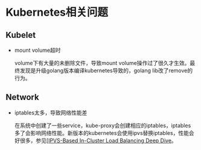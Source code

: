# Kubernetes相关问题

## Kubelet

* mount volume超时

  volume下有大量的未删除文件，导致mount volume操作过了很久才生效。最终发现是升级golang版本编译kubernetes导致的，golang lib改了remove的行为。

## Network

* iptables太多，导致网络性能差

  在系统中创建了一些service，kube-proxy会创建相应的iptables，iptables多了会影响网络性能。新版本的kubernetes会使用ipvs替换iptables，性能会好很多，参见[[IPVS-Based In-Cluster Load Balancing Deep Dive](https://kubernetes.io/blog/2018/07/09/ipvs-based-in-cluster-load-balancing-deep-dive/)。